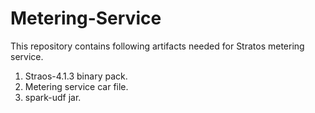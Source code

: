# Metering-Service
This repository contains following artifacts needed for Stratos metering service.
1. Straos-4.1.3 binary pack.
2. Metering service car file.
3. spark-udf jar.
